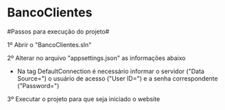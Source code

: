 # BancoClientes

#Passos para execução do projeto#

1º Abrir o "BancoClientes.sln"

2º Alterar no arquivo "appsettings.json" as informações abaixo
  - Na tag DefaultConnection é necessário informar o servidor ("Data Source=") o usuário de acesso ("User ID=") e a senha correspondente ("Password=")

3º Executar o projeto para que seja iniciado o website
